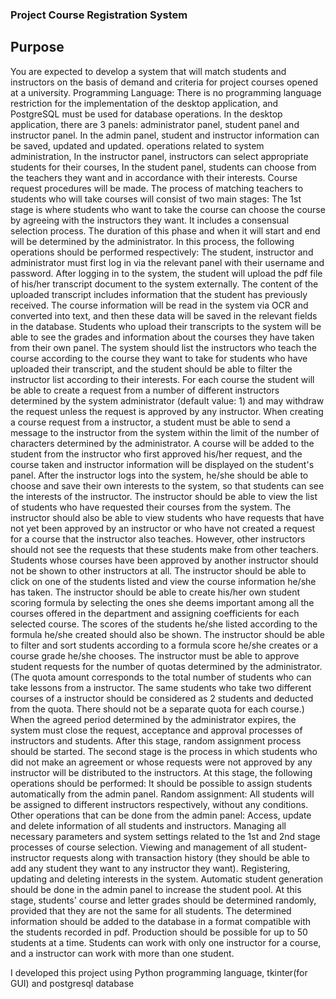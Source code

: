 ### Project Course Registration System
## Purpose
You are expected to develop a system that will match students and instructors on the basis of demand and criteria for project courses opened at a university.
Programming Language: There is no programming language restriction for the implementation of the desktop application, and PostgreSQL must be used for database operations.
In the desktop application, there are 3 panels: administrator panel, student panel and instructor panel.
In the admin panel, student and instructor information can be saved, updated and updated.
operations related to system administration,
In the instructor panel, instructors can select appropriate students for their courses,
In the student panel, students can choose from the teachers they want and in accordance with their interests.
Course request procedures will be made.
The process of matching teachers to students who will take courses will consist of two main stages:
The 1st stage is where students who want to take the course can choose the course by agreeing with the instructors they want.
It includes a consensual selection process.
The duration of this phase and when it will start and end
will be determined by the administrator.
In this process, the following operations should be performed respectively:
The student, instructor and administrator must first log in via the relevant panel with their username and password.
After logging in to the system, the student will upload the pdf file of his/her transcript document to the system externally.
The content of the uploaded transcript includes information that the student has previously received.
The course information will be read in the system via OCR and converted into text, and then these data will be saved in the relevant fields in the database.
Students who upload their transcripts to the system will be able to see the grades and information about the courses they have taken from their own panel.
The system should list the instructors who teach the course according to the course they want to take for students who have uploaded their transcript, and the student should be able to filter the instructor list according to their interests.
For each course the student will be able to create a request from a number of different instructors determined by the system administrator (default value: 1) and may withdraw the request unless the request is approved by any instructor.
When creating a course request from a instructor, a student must be able to send a message to the instructor from the system within the limit of the number of characters determined by the administrator.
A course will be added to the student from the instructor who first approved his/her request, and the course taken and instructor information will be displayed on the student's panel.
After the instructor logs into the system, he/she should be able to choose and save their own interests to the system, so that students can see the interests of the instructor.
The instructor should be able to view the list of students who have requested their courses from the system.
The instructor should also be able to view students who have requests that have not yet been approved by an instructor or who have not created a request for a course that the instructor also teaches.
However, other instructors should not see the requests that these students make from other teachers.
Students whose courses have been approved by another instructor should not be shown to other instructors at all.
The instructor should be able to click on one of the students listed and view the course information he/she has taken.
The instructor should be able to create his/her own student scoring formula by selecting the ones she deems important among all the courses offered in the department and assigning coefficients for each selected course.
The scores of the students he/she listed according to the formula he/she created should also be shown.
The instructor should be able to filter and sort students according to a formula score he/she creates or a course grade he/she chooses.
The instructor must be able to approve student requests for the number of quotas determined by the administrator. (The quota amount corresponds to the total number of students who can take lessons from a instructor.
The same students who take two different courses of a instructor should be considered as 2 students and deducted from the quota. There should not be a separate quota for each course.)
When the agreed period determined by the administrator expires, the system must close the request, acceptance and approval processes of instructors and students.
After this stage, random assignment process should be started.
The second stage is the process in which students who did not make an agreement or whose requests were not approved by any instructor will be distributed to the instructors.
At this stage, the following operations should be performed:
It should be possible to assign students automatically from the admin panel.
Random assignment: All students will be assigned to different instructors respectively, without any conditions.
Other operations that can be done from the admin panel:
Access, update and delete information of all students and instructors.
Managing all necessary parameters and system settings related to the 1st and 2nd stage processes of course selection.
Viewing and management of all student-instructor requests along with transaction history (they should be able to add any student they want to any instructor they want).
Registering, updating and deleting interests in the system.
Automatic student generation should be done in the admin panel to increase the student pool.
At this stage, students' course and letter grades should be determined randomly, provided that they are not the same for all students.
The determined information should be added to the database in a format compatible with the students recorded in pdf.
Production should be possible for up to 50 students at a time.
Students can work with only one instructor for a course, and a instructor can work with more than one student.

I developed this project using Python programming language, tkinter(for GUI) and postgresql database
